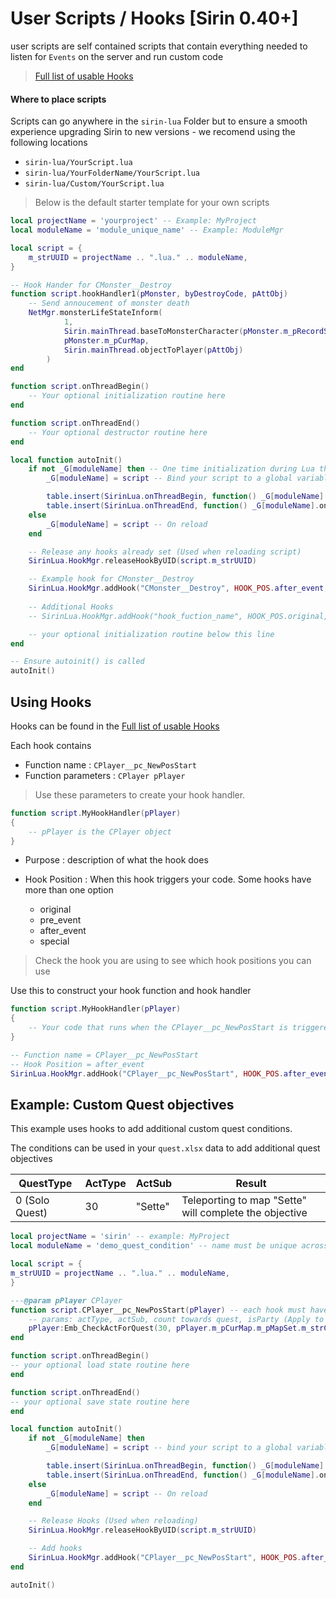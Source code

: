 # User Scripts / Hooks [Sirin 0.40+]

user scripts are self contained scripts that contain everything needed to listen for `Events` on the server and run custom code

> [Full list of usable Hooks](lua/hooks.md)


#### Where to place scripts

Scripts can go anywhere in the `sirin-lua` Folder but to ensure a smooth experience upgrading Sirin to new versions - we recomend using the following locations

* `sirin-lua/YourScript.lua`
* `sirin-lua/YourFolderName/YourScript.lua`
* `sirin-lua/Custom/YourScript.lua`

> Below is the default starter template for your own scripts

```lua
local projectName = 'yourproject' -- Example: MyProject
local moduleName = 'module_unique_name' -- Example: ModuleMgr

local script = {
    m_strUUID = projectName .. ".lua." .. moduleName,
}

-- Hook Hander for CMonster__Destroy
function script.hookHandler1(pMonster, byDestroyCode, pAttObj) 
	-- Send annoucement of monster death
	NetMgr.monsterLifeStateInform(
            1,
            Sirin.mainThread.baseToMonsterCharacter(pMonster.m_pRecordSet), 
            pMonster.m_pCurMap, 
            Sirin.mainThread.objectToPlayer(pAttObj)
        )
end

function script.onThreadBegin()
    -- Your optional initialization routine here
end

function script.onThreadEnd()
	-- Your optional destructor routine here
end

local function autoInit()
    if not _G[moduleName] then -- One time initialization during Lua thread life
        _G[moduleName] = script -- Bind your script to a global variable. Variable name must be unique.

        table.insert(SirinLua.onThreadBegin, function() _G[moduleName].onThreadBegin() end)
        table.insert(SirinLua.onThreadEnd, function() _G[moduleName].onThreadEnd() end)
    else
        _G[moduleName] = script -- On reload 
    end

	-- Release any hooks already set (Used when reloading script)
    SirinLua.HookMgr.releaseHookByUID(script.m_strUUID)

	-- Example hook for CMonster__Destroy
    SirinLua.HookMgr.addHook("CMonster__Destroy", HOOK_POS.after_event, script.m_strUUID, script.hookHandler1)
    
	-- Additional Hooks
	-- SirinLua.HookMgr.addHook("hook_fuction_name", HOOK_POS.original, script.m_strUUID, script.hookHandler2)

    -- your optional initialization routine below this line
end

-- Ensure autoinit() is called
autoInit()
```
## Using Hooks
Hooks can be found in the [Full list of usable Hooks](lua/hooks.md)

Each hook contains

* Function name  : `CPlayer__pc_NewPosStart`
* Function parameters : `CPlayer pPlayer`

> Use these parameters to create your hook handler. 

```lua
function script.MyHookHandler(pPlayer) 
{
	-- pPlayer is the CPlayer object
}
```

* Purpose : description of what the hook does
* Hook Position : When this hook triggers your code. Some hooks have more than one option

	* original
	* pre_event
	* after_event
	* special

> Check the hook you are using to see which hook positions you can use

Use this to construct your hook function and hook handler

```lua
function script.MyHookHandler(pPlayer)
{
	-- Your code that runs when the CPlayer__pc_NewPosStart is triggered
}

-- Function name = CPlayer__pc_NewPosStart
-- Hook Position = after_event
SirinLua.HookMgr.addHook("CPlayer__pc_NewPosStart", HOOK_POS.after_event, script.m_strUUID, script.MyHookHandler)
```

## Example: Custom Quest objectives

This example uses hooks to add additional custom quest conditions. 

The conditions can be used in your `quest.xlsx` data to add additional quest objectives

|QuestType | ActType | ActSub | Result   |
|---|---|---|---|
| 0 (Solo Quest) | 30  | "Sette" | Teleporting to map "Sette" will complete the objective |

```lua
local projectName = 'sirin' -- example: MyProject
local moduleName = 'demo_quest_condition' -- name must be unique across all the code.

local script = {
m_strUUID = projectName .. ".lua." .. moduleName,
}

---@param pPlayer CPlayer
function script.CPlayer__pc_NewPosStart(pPlayer) -- each hook must have own handler
    -- params: actType, actSub, count towards quest, isParty (Apply to rest of party)
    pPlayer:Emb_CheckActForQuest(30, pPlayer.m_pCurMap.m_pMapSet.m_strCode, 1, false)
end

function script.onThreadBegin()
-- your optional load state routine here
end

function script.onThreadEnd()
-- your optional save state routine here
end

local function autoInit()
    if not _G[moduleName] then
        _G[moduleName] = script -- bind your script to a global variable. moduleName name must be unique.

        table.insert(SirinLua.onThreadBegin, function() _G[moduleName].onThreadBegin() end)
        table.insert(SirinLua.onThreadEnd, function() _G[moduleName].onThreadEnd() end)
    else
        _G[moduleName] = script -- On reload 
    end

    -- Release Hooks (Used when reloading)
    SirinLua.HookMgr.releaseHookByUID(script.m_strUUID)

    -- Add hooks
    SirinLua.HookMgr.addHook("CPlayer__pc_NewPosStart", HOOK_POS.after_event, script.m_strUUID, script.CPlayer__pc_NewPosStart)
end

autoInit()
```